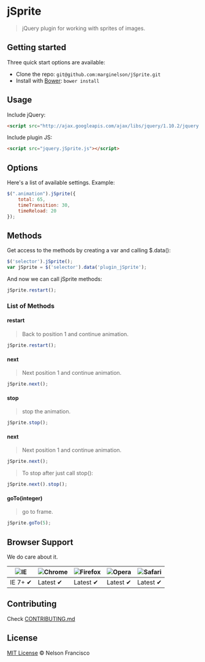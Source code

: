 # jSprite

> jQuery plugin for working with sprites of images.

## Getting started

Three quick start options are available:

* Clone the repo: `git@github.com:marginelson/jSprite.git`
* Install with [Bower](http://bower.io): `bower install`

## Usage

Include jQuery:

```html
<script src="http://ajax.googleapis.com/ajax/libs/jquery/1.10.2/jquery.min.js"></script>
```

Include plugin JS:

```html
<script src="jquery.jSprite.js"></script>
```

## Options

Here's a list of available settings. Example:

```javascript
$(".animation").jSprite({
    total: 65,
    timeTransition: 30,
    timeReload: 20
});
```

## Methods

Get access to the methods by creating a var and calling $.data():

```javascript
$('selector').jSprite();
var jSprite = $('selector').data('plugin_jSprite');
```

And now we can call jSprite methods:

```javascript
jSprite.restart();
```

### List of Methods

#### restart
> Back to position 1 and continue animation.
```javascript
jSprite.restart();
```

#### next
> Next position 1 and continue animation.
```javascript
jSprite.next();
```

#### stop
> stop the animation.
```javascript
jSprite.stop();
```

#### next
> Next position 1 and continue animation.
```javascript
jSprite.next();
```
> To stop after just call stop():
```javascript
jSprite.next().stop();
```

#### goTo(integer)
> go to frame.
```javascript
jSprite.goTo(5);
```




## Browser Support

We do care about it.

![IE](https://raw.github.com/alrra/browser-logos/master/internet-explorer/internet-explorer_48x48.png) | ![Chrome](https://raw.github.com/alrra/browser-logos/master/chrome/chrome_48x48.png) | ![Firefox](https://raw.github.com/alrra/browser-logos/master/firefox/firefox_48x48.png) | ![Opera](https://raw.github.com/alrra/browser-logos/master/opera/opera_48x48.png) | ![Safari](https://raw.github.com/alrra/browser-logos/master/safari/safari_48x48.png)
--- | --- | --- | --- | --- |
IE 7+ ✔ | Latest ✔ | Latest ✔ | Latest ✔ | Latest ✔ |

## Contributing

Check [CONTRIBUTING.md](https://github.com/marginelson/jSprite/blob/master/CONTRIBUTING.md)

## License

[MIT License](http://nelsonfrancisco.mit-license.org/) © Nelson Francisco